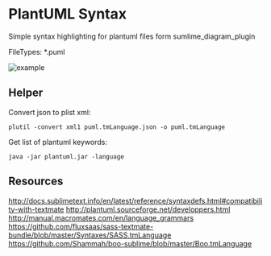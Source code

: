 # PlantUML Syntax

Simple syntax highlighting for plantuml files form sumlime_diagram_plugin

FileTypes: *.puml

![example](https://f.cloud.github.com/assets/23027/434215/b248d69c-af26-11e2-8743-33556d2da0fa.png)

## Helper

Convert json to plist xml:
```
plutil -convert xml1 puml.tmLanguage.json -o puml.tmLanguage
```

Get list of plantuml keywords:
```
java -jar plantuml.jar -language
```

## Resources

http://docs.sublimetext.info/en/latest/reference/syntaxdefs.html#compatibility-with-textmate
http://plantuml.sourceforge.net/developpers.html
http://manual.macromates.com/en/language_grammars
https://github.com/fluxsaas/sass-textmate-bundle/blob/master/Syntaxes/SASS.tmLanguage
https://github.com/Shammah/boo-sublime/blob/master/Boo.tmLanguage
